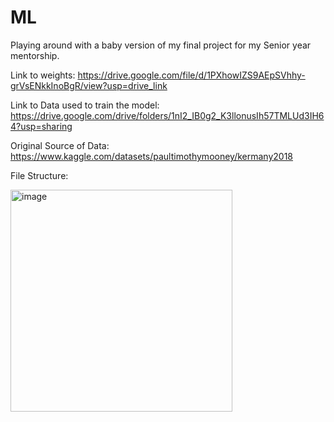 # ML
Playing around with a baby version of my final project for my Senior year mentorship.


Link to weights: https://drive.google.com/file/d/1PXhowIZS9AEpSVhhy-grVsENkkInoBgR/view?usp=drive_link

Link to Data used to train the model: https://drive.google.com/drive/folders/1nI2_IB0g2_K3llonusIh57TMLUd3IH64?usp=sharing

Original Source of Data: https://www.kaggle.com/datasets/paultimothymooney/kermany2018

File Structure:

<img width="355" alt="image" align="left" src="https://github.com/mayvid6-6/ML/assets/97320735/2eca20fa-0058-4484-948d-b9343161d35c">
